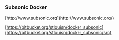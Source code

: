 ### Subsonic Docker

[http://www.subsonic.org](http://www.subsonic.org/)

[https://bitbucket.org/stlouisn/docker_subsonic](https://bitbucket.org/stlouisn/docker_subsonic/src)
